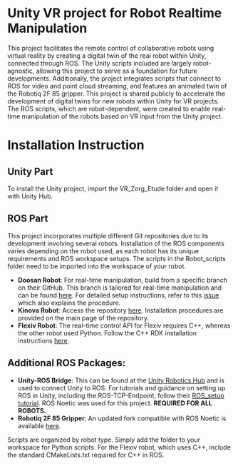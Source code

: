 # Unity VR project for Robot Realtime Manipulation

This project facilitates the remote control of collaborative robots using virtual reality by creating a digital twin of the real robot within Unity, connected through ROS. The Unity scripts included are largely robot-agnostic, allowing this project to serve as a foundation for future developments. Additionally, the project integrates scripts that connect to ROS for video and point cloud streaming, and features an animated twin of the Robotiq 2F 85 gripper. This project is shared publicly to accelerate the development of digital twins for new robots within Unity for VR projects. The ROS scripts, which are robot-dependent, were created to enable real-time manipulation of the robots based on VR input from the Unity project.

# Installation Instruction
## Unity Part

To install the Unity project, import the VR_Zorg_Etude folder and open it with Unity Hub.

## ROS Part
This project incorporates multiple different Git repositories due to its development involving several robots. Installation of the ROS components varies depending on the robot used, as each robot has its unique requirements and ROS workspace setups. The scripts in the Robot_scripts folder need to be imported into the workspace of your robot.

* **Doosan Robot**: For real-time manipulation, build from a specific branch on their GitHub. This branch is tailored for real-time manipulation and can be found [here](https://github.com/BryanStuurman/doosan-robot/tree/ros_control_compat). For detailed setup instructions, refer to this [issue](https://github.com/doosan-robotics/doosan-robot/issues/99) which also explains the procedure.
* **Kinova Robot**: Access the repository [here](https://github.com/Kinovarobotics/ros_kortex). Installation procedures are provided on the main page of the repository.
* **Flexiv Robot**: The real-time control API for Flexiv requires C++, whereas the other robot used Python. Follow the C++ RDK installation instructions [here](https://github.com/flexivrobotics/flexiv_rdk).

## Additional ROS Packages:

* **Unity-ROS Bridge**: This can be found at the [Unity Robotics Hub](https://github.com/Unity-Technologies/Unity-Robotics-Hub) and is used to connect Unity to ROS. For tutorials and guidance on setting up ROS in Unity, including the ROS-TCP-Endpoint, follow their [ROS_setup tutorial](https://github.com/Unity-Technologies/Unity-Robotics-Hub/blob/main/tutorials/pick_and_place/0_ros_setup.md). ROS Noetic was used for this project. **REQUIRED FOR ALL ROBOTS.**
* **Robotiq 2F 85 Gripper**: An updated fork compatible with ROS Noetic is available [here](https://github.com/alexandre-bernier/robotiq_85_gripper).

Scripts are organized by robot type. Simply add the folder to your workspace for Python scripts. For the Flexiv robot, which uses C++, include the standard CMakeLists.txt required for C++ in ROS.
